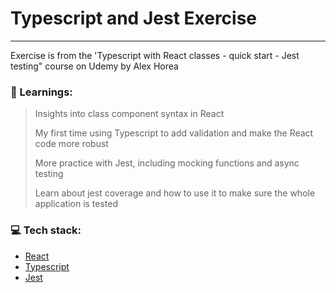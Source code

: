 # Typescript and Jest Exercise
---
Exercise is from the 'Typescript with React classes - quick start - Jest testing" course on Udemy by Alex Horea

### :closed_book: Learnings:

>Insights into class component syntax in React
> 
>My first time using Typescript to add validation and make the React code more robust
> 
>More practice with Jest, including mocking functions and async testing
> 
>Learn about jest coverage and how to use it to make sure the whole application is tested

### :computer: Tech stack:
* [React](https://reactjs.org/)
* [Typescript](https://www.typescriptlang.org/)
* [Jest](https://jestjs.io/)
